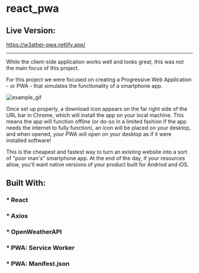 # react_pwa

## Live Version:
https://w3ather-pwa.netlify.app/

<hr/>

While the client-side application works well and looks great, this was not the main focus of this project.

For this project we were focused on creating a Progressive Web Application - or PWA - that simulates the functionality of a smartphone app.

![example_gif](./example.gif)

Once set up properly, a download icon appears on the far right side of the URL bar in Chrome, which will install the app on your local machine.  This means the app will function offline (or do-so in a limited fashion if the app needs the internet to fully function), an icon will be placed on your desktop, and when opened, your PWA will open on your desktop as if it were installed software!

This is the cheapest and fastest way to turn an existing website into a sort of "poor man's" smartphone app.  At the end of the day, if your resources allow, you'll want native versions of your product built for Andriod and iOS.


## Built With:

### * React
### * Axios
### * OpenWeatherAPI
### * PWA: Service Worker
### * PWA: Manifest.json


